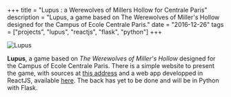 +++
title = "Lupus : a Werewolves of Millers Hollow for Centrale Paris"
description = "Lupus, a game based on The Werewolves of Miller's Hollow designed for the Campus of Ecole Centrale Paris."
date = "2016-12-26"
tags = ["projects", "lupus", "reactjs", "flask", "python"]
+++

![Lupus](../../images/lupus.png)

**Lupus**, a game based on _The Werewolves of Miller's Hollow_ designed for the Campus of Ecole Centrale Paris. There is a simple website to present the game, with sources at [this address](https://helios.fuegowolf.me/fuego/lupus-website) and a web app developped in ReactJS, available [here](https://helios.fuegowolf.me/fuego/lupus-front-web). The back has yet to be done and will be in Python with Flask.